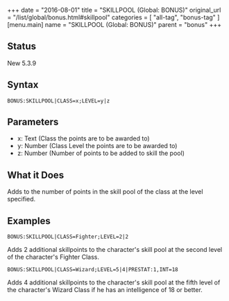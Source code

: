 +++
date = "2016-08-01"
title = "SKILLPOOL (Global: BONUS)"
original_url = "/list/global/bonus.html#skillpool"
categories = [ "all-tag", "bonus-tag" ]
[menu.main]
    name = "SKILLPOOL (Global: BONUS)"
    parent = "bonus"
+++

## Status

New 5.3.9

## Syntax

`BONUS:SKILLPOOL|CLASS=x;LEVEL=y|z`

## Parameters

-   x: Text (Class the points are to be awarded to)
-   y: Number (Class Level the points are to be
    awarded to)
-   z: Number (Number of points to be added to skill
    the pool)



What it Does
------------

Adds to the number of points in the skill pool of the class at the level
specified.

Examples
--------

`BONUS:SKILLPOOL|CLASS=Fighter;LEVEL=2|2`

Adds 2 additional skillpoints to the character's skill pool at the
second level of the character's Fighter Class.

`BONUS:SKILLPOOL|CLASS=Wizard;LEVEL=5|4|PRESTAT:1,INT=18`

Adds 4 additional skillpoints to the character's skill pool at the fifth
level of the character's Wizard Class if he has an intelligence of 18 or
better.

